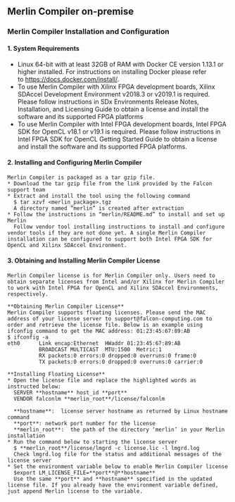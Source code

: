 ## Merlin Compiler on-premise

### Merlin Compiler Installation and Configuration
#### 1. System Requirements
* Linux 64-bit with at least 32GB of RAM with Docker CE version 1.13.1 or higher installed. For instructions on installing Docker please refer  
      to https://docs.docker.com/install/.
* To use Merlin Compiler with Xilinx FPGA development boards, Xilinx SDAccel Development Environment v2018.3 or v2019.1 is required. Please follow instructions in SDx Environments Release Notes, Installation, and Licensing Guide to obtain a license and install the software and its supported FPGA platforms
* To use Merlin Compiler with Intel FPGA development boards, Intel FPGA SDK for OpenCL v18.1 or v19.1 is required. Please follow instructions in Intel FPGA SDK for OpenCL Getting Started Guide to obtain a license and install the software and its supported FPGA platforms.

#### 2. Installing and Configuring Merlin Compiler
    Merlin Compiler is packaged as a tar gzip file. 
    * Download the tar gzip file from the link provided by the Falcon support team
    * Extract and install the tool using the following command
      $ tar xzvf <merlin_package>.tgz
      A directory named “merlin” is created after extraction
    * Follow the instructions in “merlin/README.md” to install and set up Merlin
      Follow vendor tool installing instructions to install and configure vendor tools if they are not done yet. A single Merlin Compiler installation can be configured to support both Intel FPGA SDK for OpenCL and Xilinx SDAccel Environment.

#### 3. Obtaining and Installing Merlin Compiler License 
    Merlin Compiler license is for Merlin Compiler only. Users need to obtain separate licenses from Intel and/or Xilinx for Merlin Compiler to work with Intel FPGA for OpenCL and Xilinx SDAccel Environments, respectively.

    **Obtaining Merlin Compiler License**
    Merlin Compiler supports floating licenses. Please send the MAC address of your license server to support@falcon-computing.com to order and retrieve the license file. Below is an example using ifconfig command to get the MAC address: 01:23:45:67:89:AB
    $ ifconfig -a
    eth0      Link encap:Ethernet  HWaddr 01:23:45:67:89:AB
              BROADCAST MULTICAST  MTU:1500  Metric:1
              RX packets:0 errors:0 dropped:0 overruns:0 frame:0
              TX packets:0 errors:0 dropped:0 overruns:0 carrier:0

    **Installing Floating License**
    * Open the license file and replace the highlighted words as instructed below:
      SERVER **hostname** host_id **port**
      VENDOR falconlm **merlin_root**/license/falconlm

      **hostname**:  license server hostname as returned by Linux hostname command
      **port**: network port number for the license
      **merlin_root**:  the path of the directory ‘merlin’ in your Merlin installation
    * Run the command below to starting the license server
      $ **merlin_root**/license/lmgrd -c license.lic -l lmgrd.log
      Check lmgrd.log file for the status and additional messages of the license server
    * Set the environment variable below to enable Merlin Compiler license
      $export LM_LICENSE_FILE=**port**@**hostname**
      Use the same **port** and **hostname** specified in the updated license file. If you already have the environment variable defined, just append Merlin license to the variable.

